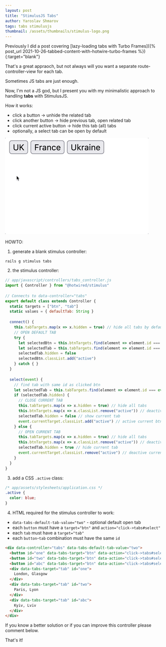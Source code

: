 ```yaml
---
layout: post
title: "StimulusJS Tabs"
author: Yaroslav Shmarov
tags: tabs stimulusjs
thumbnail: /assets/thumbnails/stimulus-logo.png
---
```


Previously I did a post covering
[lazy-loading tabs with Turbo Frames]({% post_url 2021-10-26-tabbed-content-with-hotwire-turbo-frames %}){:target="blank"}

That's a great appraoch, but not always will you want a separate route-controller-view for each tab.

Sometimes JS tabs are just enough.

Now, I'm not a JS god, but I present you with my minimalistic approach to handling **tabs** with StimulusJS.

How it works:
* click a button -> unhide the related tab
* click another button -> hide previous tab, open related tab
* click current active button -> hide this tab (all) tabs
* optionally, a select tab can be open by default

![stimulus-js-tabs](/assets/images/stimulus-js-tabs.gif)

HOWTO:

1. generate a blank stimulus controller:

```shell
rails g stimulus tabs
```

2. the stimulus controller:

```js
// app/javascript/controllers/tabs_controller.js
import { Controller } from "@hotwired/stimulus"

// Connects to data-controller="tabs"
export default class extends Controller {
  static targets = ["btn", "tab"]
  static values = { defaultTab: String }

  connect() {
    this.tabTargets.map(x => x.hidden = true) // hide all tabs by default
    // OPEN DEFAULT TAB
    try {
      let selectedBtn = this.btnTargets.find(element => element.id === this.defaultTabValue)
      let selectedTab = this.tabTargets.find(element => element.id === this.defaultTabValue)
      selectedTab.hidden = false
      selectedBtn.classList.add("active")
    } catch { }
  }

  select(event) {
    // find tab with same id as clicked btn
    let selectedTab = this.tabTargets.find(element => element.id === event.currentTarget.id)
    if (selectedTab.hidden) {
      // CLOSE CURRENT TAB
      this.tabTargets.map(x => x.hidden = true) // hide all tabs
      this.btnTargets.map(x => x.classList.remove("active")) // deactive all btns
      selectedTab.hidden = false // show current tab
      event.currentTarget.classList.add("active") // active current btn
    } else {
      // OPEN CURRENT TAB
      this.tabTargets.map(x => x.hidden = true) // hide all tabs
      this.btnTargets.map(x => x.classList.remove("active")) // deactive all btns
      selectedTab.hidden = true // hide current tab
      event.currentTarget.classList.remove("active") // deactive current btn
    }
  }
}
```

3. add a CSS `.active` class:

```css
/* app/assets/stylesheets/application.css */
.active {
  color: blue;
}
```

4. HTML required for the stimulus controller to work:

* `data-tabs-default-tab-value="two"` - optional default open tab
* each `button` must have a `target="btn"` and `action="click->tabs#select"`
* each `tab` must have a `target="tab"`
* each `button`-`tab` combination must have the same `id`

```html
<div data-controller="tabs" data-tabs-default-tab-value="two">
  <button id="one" data-tabs-target="btn" data-action="click->tabs#select">UK</button>
  <button id="two" data-tabs-target="btn" data-action="click->tabs#select">France</button>
  <button id="abc" data-tabs-target="btn" data-action="click->tabs#select">Ukraine</button>
  <div data-tabs-target="tab" id="one">
    London, Glasgow
  </div>
  <div data-tabs-target="tab" id="two">
    Paris, Lyon
  </div>
  <div data-tabs-target="tab" id="abc">
    Kyiv, Lviv
  </div>
</div>
```

If you know a better solution or if you can improve this controller please comment below.

That's it!
